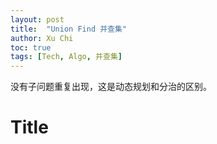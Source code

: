 ```yaml
---
layout: post
title:  "Union Find 并查集"
author: Xu Chi
toc: true
tags: [Tech, Algo, 并查集]
---
```


没有子问题重复出现，这是动态规划和分治的区别。


# Title